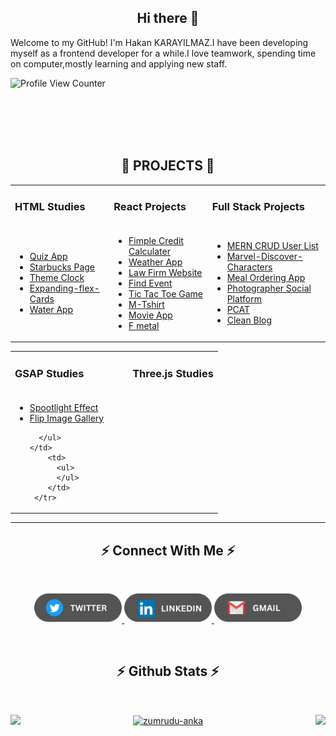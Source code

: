 <h2 align="center">Hi there 👋</h2>

Welcome to my GitHub! I'm Hakan KARAYILMAZ.I have been developing myself as a frontend developer for
a while.I love teamwork, spending time on computer,mostly learning and applying new staff.

![Profile View Counter](https://komarev.com/ghpvc/?username=hkankyilmaz)
<br><br><br>

<br><br>

<h2 align="center"> 📂 PROJECTS  📂</h2>

<div align="left">
  <table align="center"> 
      <tr>
        <td><h3>HTML Studies</h3></td>
        <td><h3>React Projects</h3></td>
        <td><h3>Full Stack Projects</h3></td>
      </tr> 
      <tr>
        <td>
          <ul>
              <li>    
            <a
              href="https://github.com/hkankyilmaz/quiz-app"
              target="blank"
              title="quiz-app"        
            >Quiz App</a        
          </li>
            <li>    
            <a
              href="https://github.com/hkankyilmaz/starbucks-restaurant-page-project_"
              target="blank"
              title="theme-clock"        
            >Starbucks Page</a        
          </li>
          <li>    
            <a
              href="https://github.com/hkankyilmaz/theme-clock"
              target="blank"
              title="theme-clock"        
            >Theme Clock</a        
          </li>
          <li>    
            <a
              href="https://github.com/hkankyilmaz/expanding-flex-cards"
              target="blank"
              title="expanding-cards"        
            >Expanding-flex-Cards</a        
          </li>
         <li>    
            <a
              href="https://github.com/hkankyilmaz/water-app"
              target="blank"
              title="water-app"        
            >Water App</a        
          </li> 
      </ul>  
        </td>  
        <td>
          <ul>
            <li>    
              <a
                href="https://github.com/hkankyilmaz/credit-calculater"
                target="blank"
                title="credit-calculater"        
              >Fimple Credit Calculater</a        
            </li>
            <li>    
              <a
                href="https://github.com/hkankyilmaz/weather-app"
                target="blank"
                title="WeatherApp"        
              >Weather App</a        
            </li>
            <li>    
              <a
                href="https://000-kocaerhukukburosu.vercel.app/"
                target="blank"
                title="find-event"        
              >Law Firm Website</a        
            </li>
            <li>    
              <a
                href="https://github.com/hkankyilmaz/find-event"
                target="blank"
                title="find-event"        
              >Find Event</a        
            </li>
            <li>    
              <a
                href="https://github.com/hkankyilmaz/xoxgame"
                target="blank"
                title="tic-tac-toe"        
              >Tic Tac Toe Game</a        
            </li>
            <li>    
              <a
                href="https://github.com/hkankyilmaz/kutez-case-customizable-modern-tshirt"
                target="blank"
                title="m-thsirt"        
              >M-Tshirt</a        
            </li>
            <li>    
              <a
                href="https://github.com/hkankyilmaz/movieapp"
                target="blank"
                title="movieapp"        
              >Movie App </a        
            </li>
            <li>    
              <a href="https://github.com/hkankyilmaz/fmetal"
                target="blank"
                title="f-meatl"        
              >F metal </a        
            </li>
                      </ul>  
        </td>            
        <td>
          <ul>
               <li>    
              <a
                href="https://github.com/hkankyilmaz/malwa-rec-case"
                target="blank"
                title="mern-crud"        
              >MERN CRUD User List</a        
            </li>
             <li>    
              <a
                href="https://github.com/hkankyilmaz/marvel-character-discover"
                target="blank"
                title="pht-sc-plat"        
              >Marvel-Discover-Characters</a        
            </li>
             <li>    
              <a
                href="https://github.com/hkankyilmaz/meal-order-app"
                target="blank"
                title="pht-sc-plat"        
              >Meal Ordering App</a        
            </li>
          <li>    
              <a
                href="https://github.com/hkankyilmaz/photographer-social-platform_nodejs"
                target="blank"
                title="pht-sc-plat"        
              >Photographer Social Platform</a        
            </li>
            <li>    
              <a
                href="https://github.com/hkankyilmaz/patika-nodejs-course/tree/main/project-PCAT"
                target="blank"
                title="pcat"        
              >PCAT</a        
            </li>
            <li>    
              <a
                href="https://github.com/hkankyilmaz/patika-nodejs-course/tree/main/project-CleanBlog"
                target="blank"
                title="clean-blog"        
              >Clean Blog</a        
            </li>
          </ul>
        </td>  
     </tr>      
  </table>      
</div>
<div align="left">
  <table align="center"> 
      <tr>
        <td><h3>GSAP Studies</h3></td>
        <td><h3>Three.js Studies</h3></td>
      </tr> 
      <tr>
      <td>
        <ul>
           <li>    
            <a
              href="https://github.com/hkankyilmaz/awesome-landing-page"
              target="blank"
              title="spootlight-effect"        
            >Spootlight Effect</a        
          </li>
          <li>    
            <a
              href="https://github.com/hkankyilmaz/learning-gsap/tree/main/src/02-flip/flip-image-gallery-advanced"
              target="blank"
              title="image-gallery"        
            >Flip Image Gallery</a        
          </li>
          
      </ul>  
    </td>  
        <td>
          <ul>
          </ul>  
        </td>            
     </tr>      
  </table>      
</div>

<!-- <hr />
<h2 align="center"> 🚀 TECH STACK 🚀 </h2>

<img src="./img/1.png" alt="JS" width="140" ><img src="./img/10.png" alt="JS" width="140" >

<img src="./img/9.png" alt="JS" width="140" ><img src="./img/2.png" alt="JS" width="140" ><img src="./img/3.png" alt="JS" width="150" ><img src="./img/6.png" alt="JS" width="140" ><img src="./img/8.png" alt="JS" width="140" >

<img src="./img/4.png" alt="JS" width="140" ><img src="./img/7.png" alt="JS" width="140" ><img src="./img/34.png" alt="JS" width="140" >

<img src="./img/5.png" alt="JS" width="140" ><img src="./img/11.png" alt="JS" width="140" >

<img src="./img/12.png" alt="JS" width="140" >

<hr />

<h2 align="center">🔥 TOOLS and WEBSITES I use during the day 🔥</h2>
<br />

<img src="./img/14.png" alt="JS" width="140" ><img src="./img/19.png" alt="JS" width="140" ><img src="./img/27.png" alt="JS" width="140" ><img src="img/18.png" alt="JS" width="140" ><img src="img/43.png" alt="JS" width="140" >

<img src="./img/28.png" alt="JS" width="140" ><img src="./img/21.png" alt="JS" width="140" ><img src="./img/24.png" alt="JS" width="140" ><img src="./img/26.png" alt="JS" width="140" ><img src="./img/25.png" alt="JS" width="140" ><img src="./img/37.png" alt="JS" width="140" ><img src="./img/36.png" alt="JS" width="140" ><img src="./img/40.png" alt="JS" width="140" ><img src="./img/39.png" alt="JS" width="140" ><img src="./img/31.png" alt="JS" width="140" ><img src="./img/32.png" alt="JS" width="140" ><img src="./img/30.png" alt="JS" width="140" >

<img src="./img/16.png" alt="JS" width="140" ><img src="./img/17.png" alt="JS" width="140" ><img src="./img/29.png" alt="JS" width="140" ><img src="./img/38.png" alt="JS" width="140" ><img src="./img/44.png" alt="JS" width="140" > -->

<hr />

<h2 align="center">⚡ Connect With Me ⚡</h2>
<br/>
              
<p align="center">
<a href="https://twitter.com/hkankyilmaz">
  <img src="./img/20.png" alt="JS" width="140" >
</a> 
<a href="https://www.linkedin.com/in/hkankyilmaz/">
  <img src="./img/22.png" alt="JS" width="140" >
</a>

<a href="mailto:hkankyilmazz@gmail.com">
  <img src="./img/23.png" alt="JS" width="140" >
</a>
</p>             
              
<br/>
  
  <h2 align="center">⚡ Github Stats ⚡</h2>
<br />
<div align="center">
  <p>
  <img align="left" height="180em" src="https://github-readme-stats.vercel.app/api?username=hkankyilmaz&show_icons=true&hide_border=true&&count_private=true&include_all_commits=true&theme=nord" /> 
<img align="right"  height="180em" src="https://github-readme-stats.vercel.app/api/top-langs/?username=hkankyilmaz&show_icons=true&hide_border=true&layout=compact&langs_count=8&theme=nord"/>
  </p>
</div>

<div align="center" >
  <a
    href="https://github.com/denvercoder1/github-readme-streak-stats"
    title="Go to Source"
  >
    <img
      align="center"
      width="396"
      src="https://github-readme-streak-stats.herokuapp.com/?user=hkankyilmaz&theme=react&border=61dafb&hide_border=true&theme=nord"
      alt="zumrudu-anka"
    />
  </a>  
</div>

<br /><br />
